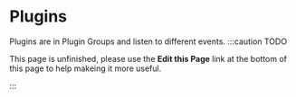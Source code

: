 Plugins
=======
Plugins are in Plugin Groups and listen to different events.
:::caution TODO

This page is unfinished, please use the **Edit this Page** link at the bottom of this page to help makeing it more useful.

:::
